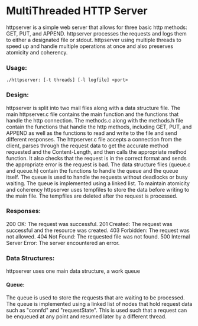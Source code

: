 # **MultiThreaded HTTP Server**
httpserver is a simple web server that allows for three basic http methods: GET, PUT, and APPEND. httpserver processes the requests and logs them to either a designated file or stdout. httpserver using multiple threads to speed up and handle multiple operations at once and also preserves atomicity and coherency.

### **Usage:**
`./httpserver: [-t threads] [-l logfile] <port>`

### **Design:**
httpserver is split into two mail files along with a data structure file. The main httpserver.c file contains the main function and the functions that handle the http connection. The methods.c along with the methods.h file contain the functions that handle the http methods, including GET, PUT, and APPEND as well as the functions to read and write to the file and send different responses. The httpserver.c file accepts a connection from the client, parses through the request data to get the accurate method requested and the Content-Length, and then calls the appropriate method function. It also checks that the request is in the correct format and sends the appropriate error is the request is bad. The data structure files (queue.c and queue.h) contain the functions to handle the queue and the queue itself. The queue is used to handle the requests without deadlocks or busy waiting. The queue is implemented using a linked list. To maintain atomicity and coherency httpserver uses tempfiles to store the data before writing to the main file. The tempfiles are deleted after the request is processed.


### **Responses:**
200 OK: The request was successful.
201 Created: The request was successful and the resource was created.
403 Forbidden: The request was not allowed.
404 Not Found: The requested file was not found.
500 Internal Server Error: The server encountered an error.

### **Data Structures:**
httpserver uses one main data structure, a work queue

#### **Queue:**
The queue is used to store the requests that are waiting to be processed. The queue is implemented using a linked list of nodes that hold request data such as "connfd" and "requestState". This is used such that a request can be enqueued at any point and resumed later by a different thread.
